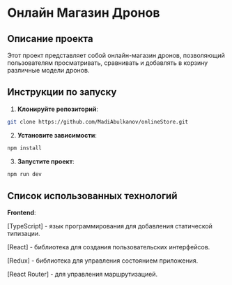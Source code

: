 # Онлайн Магазин Дронов

## Описание проекта
Этот проект представляет собой онлайн-магазин дронов, позволяющий пользователям просматривать, сравнивать и добавлять в корзину различные модели дронов. 

## Инструкции по запуску

1. **Клонируйте репозиторий**:
  ```bash
  git clone https://github.com/MadiAbulkanov/onlineStore.git
  ```
2. **Установите зависимости**:
  ```bash
  npm install
  ```

3. **Запустите проект**:
  ```bash
  npm run dev
  ```
    
## Список использованных технологий
**Frontend**:

[TypeScript] - язык программирования для добавления статической типизации.

[React] - библиотека для создания пользовательских интерфейсов.

[Redux] - библиотека для управления состоянием приложения.

[React Router] - для управления маршрутизацией.
